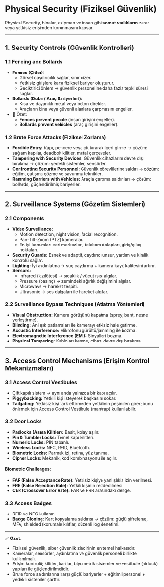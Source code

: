 # Physical Security (Fiziksel Güvenlik)

Physical Security, binalar, ekipman ve insan gibi **somut varlıkların** zarar veya yetkisiz erişimden korunmasını kapsar.  

---

## 1. Security Controls (Güvenlik Kontrolleri)

### 1.1 Fencing and Bollards
- **Fences (Çitler):**
  - Görsel caydırıcılık sağlar, sınır çizer.
  - Yetkisiz girişlere karşı fiziksel bariyer oluşturur.
  - Geciktirici önlem → güvenlik personeline daha fazla tepki süresi sağlar.
- **Bollards (Duba / Araç Bariyerleri):**
  - Kısa ve dayanıklı metal veya beton direkler.
  - Araçların bina veya güvenli alanlara çarpmasını engeller.
- 🔑 Özet:  
  - **Fences prevent people** (insan girişini engeller).  
  - **Bollards prevent vehicles** (araç girişini engeller).  

### 1.2 Brute Force Attacks (Fiziksel Zorlama)
- **Forcible Entry:** Kapı, pencere veya çit kırarak içeri girme → çözüm: sağlam kapılar, deadbolt kilitler, metal çerçeveler.  
- **Tampering with Security Devices:** Güvenlik cihazlarını devre dışı bırakma → çözüm: yedekli sistemler, sensörler.  
- **Confronting Security Personnel:** Güvenlik görevlilerine saldırı → çözüm: eğitim, çatışma çözme ve savunma teknikleri.  
- **Ramming Barriers with Vehicles:** Araçla çarpma saldırıları → çözüm: bollards, güçlendirilmiş bariyerler.  

---

## 2. Surveillance Systems (Gözetim Sistemleri)

### 2.1 Components
- **Video Surveillance:**
  - Motion detection, night vision, facial recognition.
  - Pan-Tilt-Zoom (PTZ) kameralar.
  - En iyi konumlar: veri merkezleri, telekom dolapları, giriş/çıkış noktaları.
- **Security Guards:** Esnek ve adaptif, caydırıcı unsur, yardım ve kimlik kontrolü sağlar.  
- **Lighting:** İyi aydınlatma → suç caydırma + kamera kayıt kalitesini artırır.  
- **Sensors:**  
  - Infrared (kızılötesi) → sıcaklık / vücut ısısı algılar.  
  - Pressure (basınç) → zemindeki ağırlık değişimini algılar.  
  - Microwave → hareket tespiti.  
  - Ultrasonic → ses dalgaları ile hareket algılar.  

### 2.2 Surveillance Bypass Techniques (Atlatma Yöntemleri)
- **Visual Obstruction:** Kamera görüşünü kapatma (sprey, bant, nesne yerleştirme).  
- **Blinding:** Ani ışık patlamaları ile kamerayı etkisiz hale getirme.  
- **Acoustic Interference:** Mikrofonu gürültü/jamming ile bozma.  
- **Electromagnetic Interference (EMI):** Sinyalleri bozma.  
- **Physical Tampering:** Kabloları kesme, cihazı devre dışı bırakma.  

---

## 3. Access Control Mechanisms (Erişim Kontrol Mekanizmaları)

### 3.1 Access Control Vestibules
- Çift kapılı sistem → aynı anda yalnızca bir kapı açılır.  
- **Piggybacking:** Yetkili kişi isteyerek başkasını sokar.  
- **Tailgating:** Yetkisiz kişi fark ettirmeden yetkilinin peşinden girer; bunu önlemek için Access Control Vestibule (mantrap) kullanılabilir. 

### 3.2 Door Locks
- **Padlocks (Asma Kilitler):** Basit, kolay aşılır.  
- **Pin & Tumbler Locks:** Temel kapı kilitleri.  
- **Numeric Locks:** PIN tabanlı.  
- **Wireless Locks:** NFC, RFID, Bluetooth.  
- **Biometric Locks:** Parmak izi, retina, yüz tanıma.  
- **Cipher Locks:** Mekanik, kod kombinasyonu ile açılır.  

#### Biometric Challenges:
- **FAR (False Acceptance Rate):** Yetkisiz kişiye yanlışlıkla izin verilmesi.  
- **FRR (False Rejection Rate):** Yetkili kişinin reddedilmesi.  
- **CER (Crossover Error Rate):** FAR ve FRR arasındaki denge.  

### 3.3 Access Badges
- RFID ve NFC kullanır.  
- **Badge Cloning:** Kart kopyalama saldırısı → çözüm: güçlü şifreleme, MFA, shielded (korumalı) kılıflar, düzenli log denetimi.  

---

✅ **Özet:**  
- Fiziksel güvenlik, siber güvenlik zincirinin en temel halkasıdır.  
- Kameralar, sensörler, aydınlatma ve güvenlik personeli birlikte kullanılmalı.  
- Erişim kontrolü; kilitler, kartlar, biyometrik sistemler ve vestibule (airlock) yapıları ile güçlendirilmelidir.  
- Brute force saldırılarına karşı güçlü bariyerler + eğitimli personel + yedekli sistemler şarttır.
